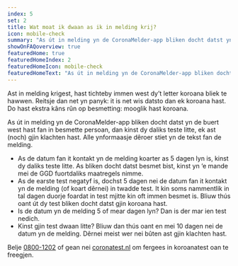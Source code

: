 ```yaml
---
index: 5
set: 2
title: Wat moat ik dwaan as ik in melding krij?
icon: mobile-check
summary: "As út in melding yn de CoronaMelder-app bliken docht datst yn de buert west hast fan in besmette persoan, dan kinst dy daliks teste litte, ek ast (noch) gjin klachten hast. "
showOnFAQoverview: true
featuredHome: true
featuredHomeIndex: 2
featuredHomeIcon: mobile-check
featuredHomeText: "As út in melding yn de CoronaMelder-app bliken docht datst yn de buert west hast fan in besmette persoan, dan kinst dy daliks teste litte, ek ast (noch) gjin klachten hast."
---
```

Ast in melding krigest, hast tichteby immen west dy’t letter koroana bliek te hawwen. Reitsje dan net yn panyk: it is net wis datsto dan ek koroana hast. Do hast ekstra kâns rûn op besmetting: mooglik hast koroana.

As út in melding yn de CoronaMelder-app bliken docht datst yn de buert west hast fan in besmette persoan, dan kinst dy daliks teste litte, ek ast (noch) gjin klachten hast. Alle ynformaasje dêroer stiet yn de tekst fan de melding.

- As de datum fan it kontakt yn de melding koarter as 5 dagen lyn is, kinst dy daliks teste litte. As bliken docht datst besmet bist, kinst yn ‘e mande mei de GGD fuortdaliks maatregels nimme.
- As de earste test negatyf is, dochst 5 dagen nei de datum fan it kontakt yn de melding (of koart dêrnei) in twadde test. It kin soms nammentlik in tal dagen duorje foardat in test mjitte kin oft immen besmet is. Bliuw thús oant út dy test bliken docht datst gjin koroana hast.
- Is de datum yn de melding 5 of mear dagen lyn? Dan is der mar ien test nedich.
- Kinst gjin test dwaan litte? Bliuw dan thús oant en mei 10 dagen nei de datum yn de melding. Dêrnei meist wer nei bûten ast gjin klachten hast.

Belje [0800-1202](tel:+318001202) of gean nei [coronatest.nl](https://www.coronatest.nl) om fergees in koroanatest oan te freegjen.
